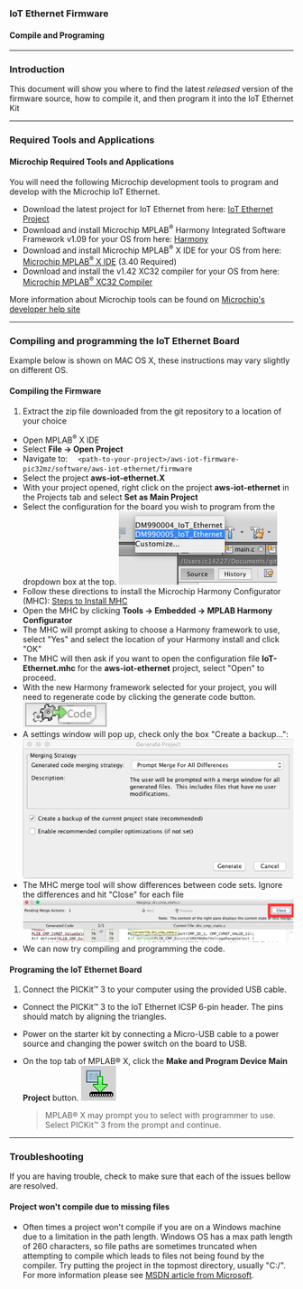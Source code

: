 ### IoT Ethernet Firmware
#### Compile and Programing

---

### Introduction
This document will show you where to find the latest _released_ version of the firmware source, how to compile it, and then program it into the IoT Ethernet Kit

---

### Required Tools and Applications
#### Microchip Required Tools and Applications
You will need the following Microchip development tools to program and develop with the Microchip IoT Ethernet.

- Download the latest project for IoT Ethernet from here: [IoT Ethernet Project](https://github.com/MicrochipTech/aws-iot-firmware-pic32mz/releases/latest)
- Download and install Microchip MPLAB<sup>&reg;</sup> Harmony Integrated Software Framework v1.09 for your OS from here: [Harmony](http://www.microchip.com/mplab/mplab-harmony)
- Download and install Microchip MPLAB<sup>&reg;</sup> X IDE for your OS from here:
[Microchip MPLAB<sup>&reg;</sup> X IDE](http://www.microchip.com/mplabx) (3.40 Required)
- Download and install the v1.42 XC32 compiler for your OS from here: [Microchip MPLAB<sup>&reg;</sup> XC32 Compiler](http://www.microchip.com/xc32)

More information about Microchip tools can be found on [Microchip's developer help site](http://microchip.wikidot.com/swtools:start)

---

### Compiling and programming the IoT Ethernet Board
Example below is shown on MAC OS X, these instructions may vary slightly on different OS.

#### Compiling the Firmware
1. Extract the zip file downloaded from the git repository to a location of your choice
- Open MPLAB<sup>&reg;</sup> X IDE
- Select __File -> Open Project__
- Navigate to: `  <path-to-your-project>/aws-iot-firmware-pic32mz/software/aws-iot-ethernet/firmware`
- Select the project __aws-iot-ethernet.X__
- With your project opened, right click on the project __aws-iot-ethernet__ in the Projects tab and select  __Set as Main Project__
- Select the configuration for the board you wish to program from the dropdown box at the top.
![](images/configurationSelect.png)
- Follow these directions to install the Microchip Harmony Configurator (MHC):  [Steps to Install MHC](http://ww1.microchip.com/downloads/en/DeviceDoc/MPLAB%20Harmony%20Configurator%20(MHC)%20and%20MPLAB%20Harmony%20Graphics%20Composer.pdf)
- Open the MHC by clicking  __Tools -> Embedded -> MPLAB Harmony Configurator__
- The MHC will prompt asking to choose a Harmony framework to use, select "Yes" and select the location of your Harmony install and click "OK"
- The MHC will then ask if you want to open the configuration file __IoT-Ethernet.mhc__ for the __aws-iot-ethernet__ project, select "Open" to proceed.
- With the new Harmony framework selected for your project, you will need to regenerate code by clicking the generate code button. ![](images/generateCode.png)
- A settings window will pop up, check only the box "Create a backup...":  ![](images/mhc-generate-code-settings.png)
- The MHC merge tool will show differences between code sets.  Ignore the differences and hit "Close" for each file  ![](images/merge-close.png)
- We can now try compiling and programming the code.

#### Programing the IoT Ethernet Board
1. Connect the PICKit&trade; 3 to your computer using the provided USB cable.
- Connect the PICKit&trade; 3 to the IoT Ethernet ICSP 6-pin header.  The pins should match by aligning the triangles.
- Power on the starter kit by connecting a Micro-USB cable to a power source and changing the power switch on the board to USB.
- On the top tab of MPLAB&reg; X, click the __Make and Program Device Main Project__ button.  ![](images/program_icon.png)

  >MPLAB&reg; X may prompt you to select with programmer to use.  Select PICKit&trade; 3 from the prompt and continue.

---

### Troubleshooting
If you are having trouble, check to make sure that each of the issues bellow are resolved.

#### Project won't compile due to missing files
- Often times a project won't compile if you are on a Windows machine due to a limitation in the path length.  Windows OS has a max path length of 260 characters, so file paths are sometimes truncated when attempting to compile which leads to files not being found by the compiler.  Try putting the project in the topmost directory, usually "C:/".  For more information please see [MSDN article from Microsoft](https://msdn.microsoft.com/en-us/library/aa365247%28VS.85%29.aspx#maxpath).
